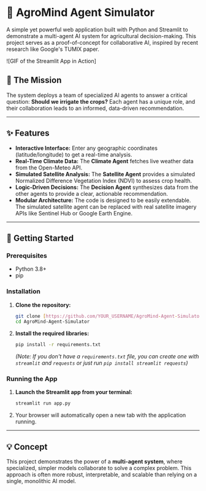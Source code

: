 # 🤖 AgroMind Agent Simulator

A simple yet powerful web application built with Python and Streamlit to demonstrate a multi-agent AI system for agricultural decision-making. This project serves as a proof-of-concept for collaborative AI, inspired by recent research like Google's TUMIX paper.

![GIF of the Streamlit App in Action]

## 🎯 The Mission

The system deploys a team of specialized AI agents to answer a critical question: **Should we irrigate the crops?** Each agent has a unique role, and their collaboration leads to an informed, data-driven recommendation.

---

## ✨ Features

* **Interactive Interface:** Enter any geographic coordinates (latitude/longitude) to get a real-time analysis.
* **Real-Time Climate Data:** The **Climate Agent** fetches live weather data from the Open-Meteo API.
* **Simulated Satellite Analysis:** The **Satellite Agent** provides a simulated Normalized Difference Vegetation Index (NDVI) to assess crop health.
* **Logic-Driven Decisions:** The **Decision Agent** synthesizes data from the other agents to provide a clear, actionable recommendation.
* **Modular Architecture:** The code is designed to be easily extendable. The simulated satellite agent can be replaced with real satellite imagery APIs like Sentinel Hub or Google Earth Engine.

---

## 🚀 Getting Started

### Prerequisites

* Python 3.8+
* pip

### Installation

1.  **Clone the repository:**
    ```bash
    git clone [https://github.com/YOUR_USERNAME/AgroMind-Agent-Simulator.git](https://github.com/YOUR_USERNAME/AgroMind-Agent-Simulator.git)
    cd AgroMind-Agent-Simulator
    ```

2.  **Install the required libraries:**
    ```bash
    pip install -r requirements.txt
    ```
    *(Note: If you don't have a `requirements.txt` file, you can create one with `streamlit` and `requests` or just run `pip install streamlit requests`)*

### Running the App

1.  **Launch the Streamlit app from your terminal:**
    ```bash
    streamlit run app.py
    ```

2.  Your browser will automatically open a new tab with the application running.

---

## 💡 Concept

This project demonstrates the power of a **multi-agent system**, where specialized, simpler models collaborate to solve a complex problem. This approach is often more robust, interpretable, and scalable than relying on a single, monolithic AI model.
